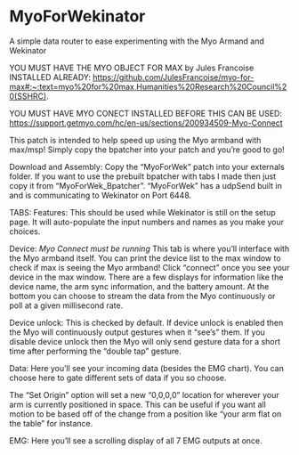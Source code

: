 # MyoForWekinator
A simple data router to ease experimenting with the Myo Armand and Wekinator 


YOU MUST HAVE THE MYO OBJECT FOR MAX by Jules Francoise INSTALLED ALREADY:
https://github.com/JulesFrancoise/myo-for-max#:~:text=myo%20for%20max,Humanities%20Research%20Council%20(SSHRC).

YOU MUST HAVE MYO CONECT INSTALLED BEFORE THIS CAN BE USED:
https://support.getmyo.com/hc/en-us/sections/200934509-Myo-Connect

This patch is intended to help speed up using the Myo armband with max/msp! Simply copy the bpatcher into your patch and you’re good to go!  

Download and Assembly: Copy the “MyoForWek” patch into your externals folder. If you want to use the prebuilt bpatcher with tabs I made then just copy it from “MyoForWek_Bpatcher”. “MyoForWek” has a udpSend built in and is communicating to Wekinator on Port 6448.


TABS:
Features:  This should be used while Wekinator is still on the setup page. It will auto-populate the input numbers and names as you make your choices.

Device: 
*Myo Connect must be running* 
This tab is where you’ll interface with the Myo armband itself. You can print the device list to the max window to check if max is seeing the Myo armband! Click “connect” once you see your device in the max window. There are a few  displays for information like the device name, the arm sync information, and  the battery amount. At the bottom you can choose to stream the data from the Myo continuously or poll at a given millisecond rate. 

Device unlock: This is checked by default. If device unlock is enabled then the Myo will continuously output gestures when it “see’s” them. If  you disable device unlock then the Myo will only send gesture data for a short time after performing the “double tap” gesture.

Data:
Here you’ll see your incoming data (besides the EMG chart). You can choose here  to gate different sets of data if you so choose. 

The “Set Origin” option will set a new “0,0,0,0” location for wherever your arm is currently positioned in space. This can be useful if you want all motion to be based off of the change from a  position like “your arm flat on the table” for instance.

EMG:
Here you’ll see a scrolling display of all 7 EMG outputs at once.
